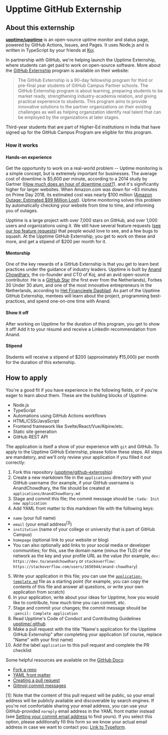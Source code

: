 # Upptime GitHub Externship

## About this externship

**[upptime/upptime](https://github.com/upptime/upptime)** is an open-source uptime monitor and status page, powered by GitHub Actions, Issues, and Pages. It uses Node.js and is written in TypeScript by your friends at [Koj](https://github.com/koj-co).

In partnership with GitHub, we're helping launch the Upptime Externship, where students can get paid to work on open-source software. More about the [GitHub Externship](https://github-externships.github.io/externship/) program is available on their website:

> The GitHub Externship is a 90-day fellowship program for third or pre-final year students of GitHub Campus Partner schools. The GitHub Externship program is about learning, preparing students to be market ready, strengthening industry-academia relation, and giving practical experience to students. This program aims to provide innovative solutions to the partner organizations on their existing challenges as well as helping organization identify real talent that can be employed by the organizations at later stages.

Third-year students that are part of Higher-Ed institutions in India that have signed up for the GitHub Campus Program are eligible for this program.

### How it works

#### Hands-on experience

Get the opportunity to work on a real-world problem -- Uptime monitoring is a simple concept, but is extremely important for businesses. The average cost of downtime is $5,600 per minute, according to a 2014 study by Gartner ([How much does an hour of downtime cost?](https://www.gartner.com/en/documents/1192213/q-a-how-much-does-an-hour-of-downtime-cost-)), and it's significantly higher for larger websites. When Amazon.com was down for ~63 minutes on Prime Day 2018, its estimated cost was nearly $100 million ([Amazon Outage: Estimated $99 Million Lost](https://techmonitor.ai/techonology/cloud/amazon-outage-lost-sales)). Uptime monitoring solves this problem by automatically checking your website from time to time, and informing you of outages.

Upptime is a large project with over 7,000 stars on GitHub, and over 1,000 users and organizations using it. We still have several feature requests ([see our top feature requests](https://github.com/upptime/upptime/discussions/categories/ideas?discussions_q=is%3Aunanswered+sort%3Atop+category%3AIdeas)) that people would love to see, and a few bugs to squash. At the Upptime GitHub Externship, you get to work on these and more, and get a stipend of $200 per month for it.

#### Mentorship

One of the key rewards of a GitHub Externship is that you get to learn best practices under the guidance of industry leaders. Upptime is built by [Anand Chowdhary](https://github.com/AnandChowdhary), the co-founder and CTO of Koj, and an avid open-source contributor. He is a [GitHub Star](https://stars.github.com/profiles/anandchowdhary/) (the first ever from the Netherlands), Forbes 30 Under 30 alum, and one of the most innovative entrepreneurs in the Netherlands, according to [Het Financieele Dagblad](https://www.utoday.nl/news/64978/nominatie-voor-ondernemende-student-anand-chowdhary). As part of the Upptime GitHub Externship, mentees will learn about the project, programming best-practices, and spend one-on-one time with Anand.

#### Show it off

After working on Upptime for the duration of this program, you get to show it off! Add it to your résumé and receive a LinkedIn recommendation from Anand.

#### Stipend

Students will receive a stipend of $200 (approximately ₹15,000) per month for the duration of this externship.

## How to apply

You're a good fit if you have experience in the following fields, or if you're eager to learn about them. These are the building blocks of Upptime:

- Node.js
- TypeScript
- Automations using GitHub Actions workflows
- HTML/CSS/JavaScript
- Frontend framework like Svelte/React/Vue/Alpine/etc.
- Static site generation
- GitHub REST API

The application is itself a show of your experience with `git` and GitHub. To apply to the Upptime GitHub Externship, please follow these steps. All steps are mandatory, and we'll only review your application if you filled it out correctly:

1. Fork this repository ([upptime/github-externship](https://github.com/upptime/github-externship))
2. Create a new markdown file in the `applications` directory with your GitHub username (for example, if your GitHub username is AnandChowdhary, the file should be created at `applications/AnandChowdhary.md`
3. Stage and commit this file; the commit message should be `:tada: Init new application`
4. Add YAML front matter to this markdown file with the following keys:

- `name` (your full name)
- `email` (your email address<sup>[[1]](#email-privacy-footnote)</sup>)
- `institution` (name of your college or university that is part of GitHub Campus)
- `homepage` (optional link to your website or blog)
- You can also optionally add links to your social media or developer communities; for this, use the domain name (minus the TLD) of the network as the key and your profile URL as the value (for example, `dev: https://dev.to/anandchowdhary` or `stackoverflow: https://stackoverflow.com/users/1656944/anand-chowdhary`)

5. Write your application in this file; you can use the [`application-template.md`](./application-template.md) file as a starting point (for example, you can copy the contents of this file and answer all questions, or write your own application from scratch)
6. In your application, write about your ideas for Upptime, how you would like to contribute, how much time you can commit, etc.
7. Stage and commit your changes; the commit message should be `:pencil: Complete application`
8. Read Upptime's Code of Conduct and Contributing Guidelines [upptime/.github](https://github.com/upptime/.github)
9. Make a pull request with the title "Name's application for the Upptime GitHub Externship" after completing your application (of course, replace "Name" with your first name)
10. Add the label `application` to this pull request and complete the PR checklist

Some helpful resources are available on the [GitHub Docs](https://docs.github.com):

- [Fork a repo](https://docs.github.com/en/github/getting-started-with-github/fork-a-repo)
- [YAML front matter](https://assemble.io/docs/YAML-front-matter.html)
- [Creating a pull request](https://docs.github.com/en/github/collaborating-with-issues-and-pull-requests/creating-a-pull-request)
- [Gitmoji commit messages](https://github.com/carloscuesta/gitmoji)

<a name="email-privacy-footnote">[1]</a>: Note that the content of this pull request will be public, so your email address will be publicly available and discoverable by search engines. If you're not comfortable sharing your email address, you can use your GitHub-provided `noreply` email address in the YAML front matter instead (see [Setting your commit email address](https://docs.github.com/en/github/setting-up-and-managing-your-github-user-account/setting-your-commit-email-address) to find yours). If you select this option, please additionally fill this form so we know your actual email address in case we want to contact you: [Link to Typeform](https://link.koj.co/upptime-externship-email).
